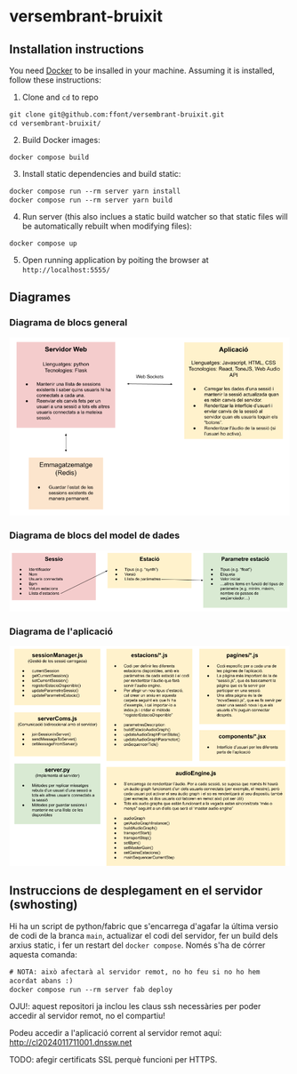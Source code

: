 # versembrant-bruixit

## Installation instructions

You need [Docker](https://www.docker.com/products/docker-desktop/) to be insalled in your machine. Assuming it is installed, follow these instructions:

1) Clone and `cd` to repo
```
git clone git@github.com:ffont/versembrant-bruixit.git
cd versembrant-bruixit/
```

2) Build Docker images:
```
docker compose build
```

3) Install static dependencies and build static:
```
docker compose run --rm server yarn install
docker compose run --rm server yarn build
```

4) Run server (this also inclues a static build watcher so that static files will be automatically rebuilt when modifying files):
```
docker compose up
```

5) Open running application by poiting the browser at `http://localhost:5555/`


## Diagrames

### Diagrama de blocs general

![alt text](_docs/Diagrama_de_blocs_general.png)


### Diagrama de blocs del model de dades

![alt text](_docs/Diagrama_de_blocs_model.png)


### Diagrama de l'aplicació

![alt text](_docs/Diagrama_aplicacio.png)


## Instruccions de desplegament en el servidor (swhosting)

Hi ha un script de python/fabric que s'encarrega d'agafar la última versio de codi de la branca `main`, actualizar el codi del servidor, fer un build dels arxius static, i fer un restart del `docker compose`. Només s'ha de córrer aquesta comanda:

```
# NOTA: això afectarà al servidor remot, no ho feu si no ho hem acordat abans :)
docker compose run --rm server fab deploy
```

OJU!: aquest repositori ja inclou les claus ssh necessàries per poder accedir al servidor remot, no el compartiu!

Podeu accedir a l'aplicació corrent al servidor remot aquí: http://cl2024011711001.dnssw.net

TODO: afegir certificats SSL perquè funcioni per HTTPS.
